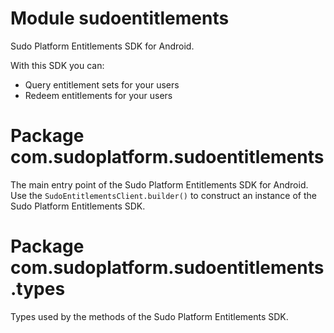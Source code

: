 # Module sudoentitlements

Sudo Platform Entitlements SDK for Android. 

With this SDK you can:
 * Query entitlement sets for your users
 * Redeem entitlements for your users

# Package com.sudoplatform.sudoentitlements

The main entry point of the Sudo Platform Entitlements SDK for Android. Use the `SudoEntitlementsClient.builder()` 
to construct an instance of the Sudo Platform Entitlements SDK.

# Package com.sudoplatform.sudoentitlements.types

Types used by the methods of the Sudo Platform Entitlements SDK. 
